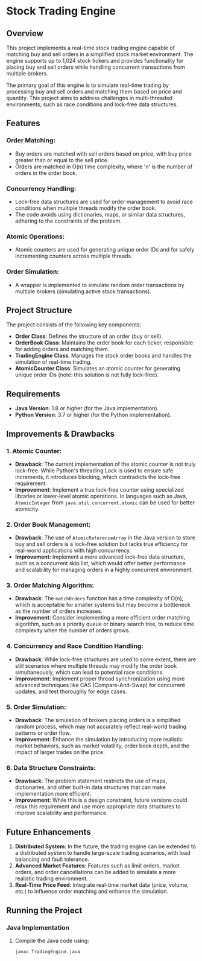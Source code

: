 # Stock Trading Engine

## Overview
This project implements a real-time stock trading engine capable of matching buy and sell orders in a simplified stock market environment. The engine supports up to 1,024 stock tickers and provides functionality for placing buy and sell orders while handling concurrent transactions from multiple brokers.

The primary goal of this engine is to simulate real-time trading by processing buy and sell orders and matching them based on price and quantity. This project aims to address challenges in multi-threaded environments, such as race conditions and lock-free data structures.

## Features

### Order Matching:
- Buy orders are matched with sell orders based on price, with buy price greater than or equal to the sell price.
- Orders are matched in O(n) time complexity, where 'n' is the number of orders in the order book.

### Concurrency Handling:
- Lock-free data structures are used for order management to avoid race conditions when multiple threads modify the order book.
- The code avoids using dictionaries, maps, or similar data structures, adhering to the constraints of the problem.

### Atomic Operations:
- Atomic counters are used for generating unique order IDs and for safely incrementing counters across multiple threads.

### Order Simulation:
- A wrapper is implemented to simulate random order transactions by multiple brokers (simulating active stock transactions).

## Project Structure
The project consists of the following key components:
- **Order Class**: Defines the structure of an order (buy or sell).
- **OrderBook Class**: Maintains the order book for each ticker, responsible for adding orders and matching them.
- **TradingEngine Class**: Manages the stock order books and handles the simulation of real-time trading.
- **AtomicCounter Class**: Simulates an atomic counter for generating unique order IDs (note: this solution is not fully lock-free).

## Requirements
- **Java Version**: 1.8 or higher (for the Java implementation).
- **Python Version**: 3.7 or higher (for the Python implementation).

## Improvements & Drawbacks

### 1. Atomic Counter:
- **Drawback**: The current implementation of the atomic counter is not truly lock-free. While Python's threading.Lock is used to ensure safe increments, it introduces blocking, which contradicts the lock-free requirement.
- **Improvement**: Implement a true lock-free counter using specialized libraries or lower-level atomic operations. In languages such as Java, `AtomicInteger` from `java.util.concurrent.atomic` can be used for better atomicity.

### 2. Order Book Management:
- **Drawback**: The use of `AtomicReferenceArray` in the Java version to store buy and sell orders is a lock-free solution but lacks true efficiency for real-world applications with high concurrency.
- **Improvement**: Implement a more advanced lock-free data structure, such as a concurrent skip list, which would offer better performance and scalability for managing orders in a highly concurrent environment.

### 3. Order Matching Algorithm:
- **Drawback**: The `matchOrders` function has a time complexity of O(n), which is acceptable for smaller systems but may become a bottleneck as the number of orders increases.
- **Improvement**: Consider implementing a more efficient order matching algorithm, such as a priority queue or binary search tree, to reduce time complexity when the number of orders grows.

### 4. Concurrency and Race Condition Handling:
- **Drawback**: While lock-free structures are used to some extent, there are still scenarios where multiple threads may modify the order book simultaneously, which can lead to potential race conditions.
- **Improvement**: Implement proper thread synchronization using more advanced techniques like CAS (Compare-And-Swap) for concurrent updates, and test thoroughly for edge cases.

### 5. Order Simulation:
- **Drawback**: The simulation of brokers placing orders is a simplified random process, which may not accurately reflect real-world trading patterns or order flow.
- **Improvement**: Enhance the simulation by introducing more realistic market behaviors, such as market volatility, order book depth, and the impact of larger trades on the price.

### 6. Data Structure Constraints:
- **Drawback**: The problem statement restricts the use of maps, dictionaries, and other built-in data structures that can make implementation more efficient.
- **Improvement**: While this is a design constraint, future versions could relax this requirement and use more appropriate data structures to improve scalability and performance.

## Future Enhancements
1. **Distributed System**: In the future, the trading engine can be extended to a distributed system to handle large-scale trading scenarios, with load balancing and fault tolerance.
2. **Advanced Market Features**: Features such as limit orders, market orders, and order cancellations can be added to simulate a more realistic trading environment.
3. **Real-Time Price Feed**: Integrate real-time market data (price, volume, etc.) to influence order matching and enhance the simulation.

## Running the Project

### Java Implementation
1. Compile the Java code using:
   ```bash
   javac TradingEngine.java
